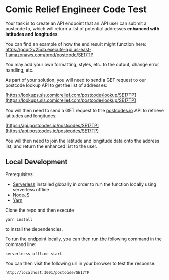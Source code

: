 # Comic Relief Engineer Code Test

Your task is to create an API endpoint that an API user can submit a postcode to, which will return a list of potential addresses **enhanced with latitudes and longitudes**.

You can find an example of how the end result might function here: <https://poqr2v25cb.execute-api.us-east-1.amazonaws.com/prod/postcode/SE17TP>

You may add your own formatting, styles, etc. to the output, change error handling, etc.

As part of your solution, you will need to send a GET request to our postcode lookup API to get the list of addresses:

[https://lookups.sls.comicrelief.com/postcode/lookup/SE17TP](https://lookups.sls.comicrelief.com/postcode/lookup/SE17TP)

You will then need to send a GET request to the [postcodes.io](https://postcodes.io) API to retrieve latitudes and longitudes:

[https://api.postcodes.io/postcodes/SE17TP](https://api.postcodes.io/postcodes/SE17TP)

You will then need to join the latitude and longitude data onto the address list, and return the enhanced list to the user.

## Local Development

Prerequisites:

- [Serverless](https://www.serverless.com/) installed globally in order to run the function locally using serverless offline
- [NodeJS](https://nodejs.org/en/)
- [Yarn](https://yarnpkg.com/)

Clone the repo and then execute

```bash
yarn install
```

to install the dependencies.

To run the endpoint locally, you can then run the following command in the command line:

```bash
serverlesss offline start
```

You can then visit the following url in your browser to test the response:

```bash
http://localhost:3001/postcode/SE17TP
```

